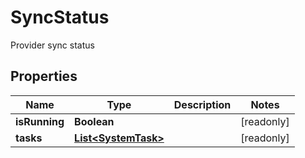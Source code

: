 

# SyncStatus

Provider sync status

## Properties

| Name | Type | Description | Notes |
|------------ | ------------- | ------------- | -------------|
|**isRunning** | **Boolean** |  |  [readonly] |
|**tasks** | [**List&lt;SystemTask&gt;**](SystemTask.md) |  |  [readonly] |



